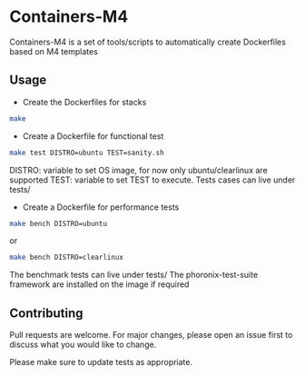 # Containers-M4

Containers-M4 is a set of tools/scripts to automatically create Dockerfiles
based on M4 templates

## Usage

* Create the Dockerfiles for stacks

```bash
make
```

* Create a Dockerfile for functional test

```bash
make test DISTRO=ubuntu TEST=sanity.sh
```

DISTRO: variable to set OS image, for now only ubuntu/clearlinux are supported
TEST:	variable to set TEST to execute. Tests cases can live under tests/

* Create a Dockerfile for performance tests

```bash
make bench DISTRO=ubuntu
```

or

```bash
make bench DISTRO=clearlinux
```

The benchmark tests can live under tests/
The phoronix-test-suite framework are installed on the image if required

## Contributing
Pull requests are welcome. For major changes, please open an issue first to
discuss what you would like to change.

Please make sure to update tests as appropriate.


